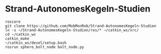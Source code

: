 # Strand-AutonomesKegeln-Studien

```console
roscore
git clone https://github.com/MobMonRob/Strand-AutonomesKegeln-Studien
ln -s ~/Strand-AutonomesKegeln-Studien/ros/* ~/catkin_ws/src/
cd ~/catkin_ws
catkin_make
~/catkin_ws/devel/setup.bash
rosrun sphero_bolt_node bolt_node.py
```

